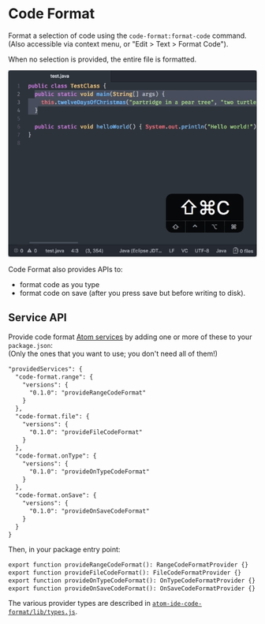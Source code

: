 # Code Format

Format a selection of code using the `code-format:format-code` command.  
(Also accessible via context menu, or "Edit > Text > Format Code").

When no selection is provided, the entire file is formatted.

![Code Format](./images/code-format.gif)

Code Format also provides APIs to:

- format code as you type
- format code on save (after you press save but before writing to disk).

## Service API

Provide code format [Atom services](http://flight-manual.atom.io/behind-atom/sections/interacting-with-other-packages-via-services/) by adding one or more of these to your `package.json`:  
(Only the ones that you want to use; you don't need all of them!)

```
"providedServices": {
  "code-format.range": {
    "versions": {
      "0.1.0": "provideRangeCodeFormat"
    }
  },
  "code-format.file": {
    "versions": {
      "0.1.0": "provideFileCodeFormat"
    }
  },
  "code-format.onType": {
    "versions": {
      "0.1.0": "provideOnTypeCodeFormat"
    }
  },
  "code-format.onSave": {
    "versions": {
      "0.1.0": "provideOnSaveCodeFormat"
    }
  }
}
```

Then, in your package entry point:

```
export function provideRangeCodeFormat(): RangeCodeFormatProvider {}
export function provideFileCodeFormat(): FileCodeFormatProvider {}
export function provideOnTypeCodeFormat(): OnTypeCodeFormatProvider {}
export function provideOnSaveCodeFormat(): OnSaveCodeFormatProvider {}
```

The various provider types are described in
[`atom-ide-code-format/lib/types.js`](../modules/atom-ide-ui/pkg/atom-ide-code-format/lib/types.js).
